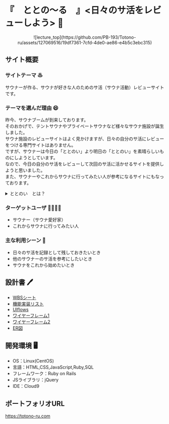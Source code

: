 # 『　ととの〜る　』<日々のサ活をレビューしよう> 🧖

<div align="center">
  ![lecture_top](https://github.com/PB-193/Totono-ru/assets/127069516/19df7361-7cfd-4de0-ae86-e4b5c3ebc315)
</div>

## サイト概要
### サイトテーマ ♨
サウナーが作る、サウナが好きな人のためのサ活（サウナ活動）レビューサイトです。

### テーマを選んだ理由 😄
昨今、サウナブームが到来しております。
<br>
そのおかげで、テントサウナやプライベートサウナなど様々なサウナ施設が誕生しました。
<br>
サウナ施設のレビューサイトはよく見かけますが、日々の自分のサ活にレビューをつける専門サイトはありません。
<br>
ですが、サウナーは今日の「ととのい」より明日の「ととのい」を素晴らしいものにしようとしています。
<br>
なので、今日の自分のサ活をレビューして次回のサ活に活かせるサイトを提供しようと思いました。
<br>
また、サウナーやこれからサウナに行ってみたい人が参考になるサイトにもなっております。
<details><summary>ととのい　とは？</summary>

サウナ、水風呂、休憩の温冷交代浴の3ステップを何セットか行い、その休憩の際に、体がふわっと軽くなる感じや頭がクリアでスッキリとした感覚になり、一種の恍惚感を感じる状態のことを言います。またトランス状態と表現されることもあり瞑想同様、雑念がなくなり思考がクリアになる、アイディアが生まれる、などの効果もあるとされています。
</details>

### ターゲットユーザ 👨‍👩‍👧‍👦
- サウナー（サウナ愛好家）
- これからサウナに行ってみたい人

### 主な利用シーン 👋
- 日々のサ活を記録として残しておきたいとき
- 他のサウナーのサ活を参考にしたいとき
- サウナをこれから始めたいとき

## 設計書 🖊
- [WBSシート](https://docs.google.com/spreadsheets/d/1U6XWwfN6ne9CG8ahbSvTK3K_BZBQSwemWFFZ0ggkDc0/edit#gid=1773513600)
- [機能実装リスト](https://docs.google.com/spreadsheets/d/1U6XWwfN6ne9CG8ahbSvTK3K_BZBQSwemWFFZ0ggkDc0/edit#gid=685742023)
- [UIflows](https://app.diagrams.net/?src=about#G1-hv83Rlebdy0FtdpjovFhusSaOUPAUuz)
- [ワイヤーフレーム1](https://docs.google.com/presentation/d/1kbvXwflN5p0b9C4XKG9W_ZoHWhKQDei39NQKzoQE_44/edit#slide=id.g24f3c547109_0_68)
- [ワイヤーフレーム2](https://docs.google.com/presentation/d/1FT91bwEb00Zv6w_fzyPimTGmuJT27n1wkMfBGb0p16E/edit#slide=id.p)
- [ER図](https://app.diagrams.net/?libs=general;er#G1x2Dq3auqa3nNXlcGS-znj1qaFetSGdHG)

## 開発環境 🖥
- OS：Linux(CentOS)
- 言語：HTML,CSS,JavaScript,Ruby,SQL
- フレームワーク：Ruby on Rails
- JSライブラリ：jQuery
- IDE：Cloud9

## ポートフォリオURL
<p><a href="https://totono-ru.com" target="_blank">https://totono-ru.com</a></p>

